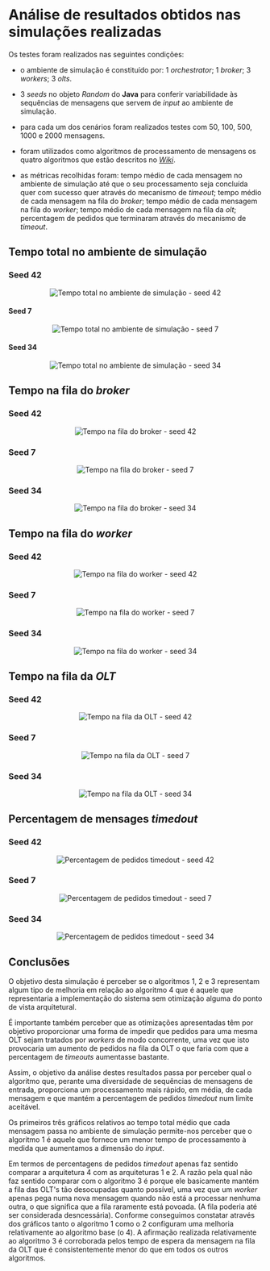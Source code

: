 # Análise de resultados obtidos nas simulações realizadas

Os testes foram realizados nas seguintes condições:

- o ambiente de simulação é constituído por: 1 _orchestrator_; 1 _broker_; 3
  _workers_; 3 _olts_.

- 3 _seeds_ no objeto _Random_ do **Java** para conferir variabilidade às
  sequências de mensagens que servem de _input_ ao ambiente de simulação.

- para cada um dos cenários foram realizados testes com 50, 100, 500, 1000 e
  2000 mensagens.

- foram utilizados como algoritmos de processamento de mensagens os quatro
  algoritmos que estão descritos no
  [_Wiki_](wiki.ptin.corppt.com/display/SMZTCONF/Projeto+Testbench).

- as métricas recolhidas foram: tempo médio de cada mensagem no ambiente de
  simulação até que o seu processamento seja concluída quer com sucesso quer
  através do mecanismo de _timeout_; tempo médio de cada mensagem na fila do
  _broker_; tempo médio de cada mensagem na fila do _worker_; tempo médio de cada
  mensagem na fila da _olt_; percentagem de pedidos que terminaram através do
  mecanismo de _timeout_.

## Tempo total no ambiente de simulação

### Seed 42

<div align="center">
    <img src="./output/random_seed_42/average_time_total_chart.png" alt="Tempo total no ambiente de simulação - seed 42">
</div>

#### Seed 7

<div align="center">
    <img src="./output/random_seed_7/average_time_total_chart.png" alt="Tempo total no ambiente de simulação - seed 7">
</div>

#### Seed 34

<div align="center">
    <img src="./output/random_seed_34/average_time_total_chart.png" alt="Tempo total no ambiente de simulação - seed 34">
</div>

## Tempo na fila do _broker_

### Seed 42

<div align="center">
    <img src="./output/random_seed_42/average_time_broker_queue_chart.png" alt="Tempo na fila do broker - seed 42">
</div>

### Seed 7

<div align="center">
    <img src="./output/random_seed_7/average_time_broker_queue_chart.png" alt="Tempo na fila do broker - seed 7">
</div>

### Seed 34

<div align="center">
    <img src="./output/random_seed_34/average_time_broker_queue_chart.png" alt="Tempo na fila do broker - seed 34">
</div>

## Tempo na fila do _worker_

### Seed 42

<div align="center">
    <img src="./output/random_seed_42/average_time_worker_queue_chart.png" alt="Tempo na fila do worker - seed 42">
</div>

### Seed 7

<div align="center">
    <img src="./output/random_seed_7/average_time_worker_queue_chart.png" alt="Tempo na fila do worker - seed 7">
</div>

### Seed 34

<div align="center">
    <img src="./output/random_seed_34/average_time_worker_queue_chart.png" alt="Tempo na fila do worker - seed 34">
</div>

## Tempo na fila da _OLT_

### Seed 42

<div align="center">
    <img src="./output/random_seed_42/average_time_olt_queue_chart.png" alt="Tempo na fila da OLT - seed 42">
</div>

### Seed 7

<div align="center">
    <img src="./output/random_seed_7/average_time_olt_queue_chart.png" alt="Tempo na fila da OLT - seed 7">
</div>

### Seed 34

<div align="center">
    <img src="./output/random_seed_34/average_time_olt_queue_chart.png" alt="Tempo na fila da OLT - seed 34">
</div>

## Percentagem de mensages _timedout_

### Seed 42

<div align="center">
    <img src="./output/random_seed_42/timedout_percentage_chart.png" alt="Percentagem de pedidos timedout - seed 42">
</div>

### Seed 7

<div align="center">
    <img src="./output/random_seed_7/timedout_percentage_chart.png" alt="Percentagem de pedidos timedout - seed 7">
</div>

### Seed 34

<div align="center">
    <img src="./output/random_seed_34/timedout_percentage_chart.png" alt="Percentagem de pedidos timedout - seed 34">
</div>

## Conclusões

O objetivo desta simulação é perceber se o algoritmos 1, 2 e 3 representam algum
tipo de melhoria em relação ao algoritmo 4 que é aquele que representaria a
implementação do sistema sem otimização alguma do ponto de vista arquitetural.

É importante também perceber que as otimizações apresentadas têm por objetivo
proporcionar uma forma de impedir que pedidos para uma mesma OLT sejam tratados
por _workers_ de modo concorrente, uma vez que isto provocaria um aumento de
pedidos na fila da OLT o que faria com que a percentagem de _timeouts_
aumentasse bastante.

Assim, o objetivo da análise destes resultados passa por perceber qual o
algoritmo que, perante uma diversidade de sequências de mensagens de entrada,
proporciona um processamento mais rápido, em média, de cada mensagem e que
mantém a percentagem de pedidos _timedout_ num limite aceitável.

Os primeiros três gráficos relativos ao tempo total médio que cada mensagem
passa no ambiente de simulação permite-nos perceber que o algoritmo 1 é aquele
que fornece um menor tempo de processamento à medida que aumentamos a dimensão
do _input_.

Em termos de percentagens de pedidos _timedout_ apenas faz sentido comparar a
arquitetura 4 com as arquiteturas 1 e 2. A razão pela qual não faz sentido
comparar com o algoritmo 3 é porque ele basicamente mantém a fila das OLT's tão
desocupadas quanto possível, uma vez que um _worker_ apenas pega numa nova
mensagem quando não está a processar nenhuma outra, o que significa que a fila
raramente está povoada. (A fila poderia até ser considerada desncessária).
Conforme conseguimos constatar através dos gráficos tanto o algoritmo 1 como o 2
configuram uma melhoria relativamente ao algoritmo base (o 4). A afirmação
realizada relativamente ao algoritmo 3 é corroborada pelos tempo de espera da
mensagem na fila da OLT que é consistentemente menor do que em todos os outros
algoritmos.
